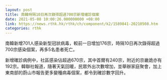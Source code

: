 ```yaml
---
layout: post
title: 南韓時隔10日再次錄得超過700宗新增確診個案
date: 2021-05-08 10:00:26.000000000 +08:00
link: https://news.rthk.hk/rthk/ch/component/k2/1589841-20210508.htm
categories: rthk
---
```


南韓新增701人感染新型冠狀病毒，較前一日增加176宗，時隔10日再次錄得超過700宗感染個案，再多5名患者死亡。

新增確診病例中，社區感染佔超過670宗，其中首爾有240宗，附近的京畿詭亦有192宗。韓聯社報道，隨著天氣回暖，民眾外出次數增加，並舉辦家庭聚會，加上東南部的蔚山市報告更多變種病毒個案，都令到確診數字回升。
